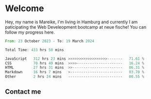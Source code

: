 # Welcome

Hey, my name is Mareike, I'm living in Hamburg and currently I am paticipating the Web Develeopment bootcamp at neue fische!
You can follow my progress here.

<!--START_SECTION:waka-->

```rust
From: 23 October 2023 - To: 19 March 2024

Total Time: 433 hrs 50 mins

JavaScript   312 hrs 23 mins >>>>>>>>>>>>>>>>>>-------   71.61 %
CSS          70 hrs 49 mins  >>>>---------------------   16.24 %
HTML         27 hrs 31 mins  >>-----------------------   06.31 %
Markdown     16 hrs 7 mins   >------------------------   03.70 %
Other        2 hrs 24 mins   -------------------------   00.55 %
```

<!--END_SECTION:waka-->

## Contact me



